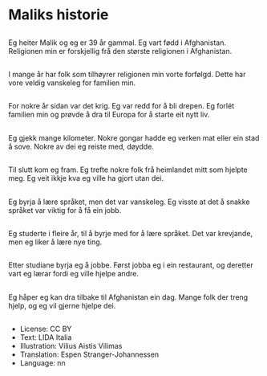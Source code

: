 # Maliks historie

##
Eg heiter Malik og eg er 39 år gammal. Eg vart fødd i Afghanistan. Religionen min er forskjellig frå den største religionen i Afghanistan.

##
I mange år har folk som tilhøyrer religionen min vorte forfølgd. Dette har vore veldig vanskeleg for familien min.

##
For nokre år sidan var det krig. Eg var redd for å bli drepen. Eg forlét familien min og prøvde å dra til Europa for å starte eit nytt liv.

##
Eg gjekk mange kilometer. Nokre gongar hadde eg verken mat eller ein stad å sove. Nokre av dei eg reiste med, døydde.

##
Til slutt kom eg fram. Eg trefte nokre folk frå heimlandet mitt som hjelpte meg. Eg veit ikkje kva eg ville ha gjort utan dei.

##
Eg byrja å lære språket, men det var vanskeleg. Eg visste at det å snakke språket var viktig for å få ein jobb.

##
Eg studerte i fleire år, til å byrje med for å lære språket. Det var krevjande, men eg liker å lære nye ting.

##
Etter studiane byrja eg å jobbe. Først jobba eg i ein restaurant, og deretter vart eg lærar fordi eg ville hjelpe andre.

##
Eg håper eg kan dra tilbake til Afghanistan ein dag. Mange folk der treng hjelp, og eg vil gjerne hjelpe dei.

##
* License: CC BY
* Text: LIDA Italia
* Illustration: Vilius Aistis Vilimas
* Translation: Espen Stranger-Johannessen
* Language: nn

